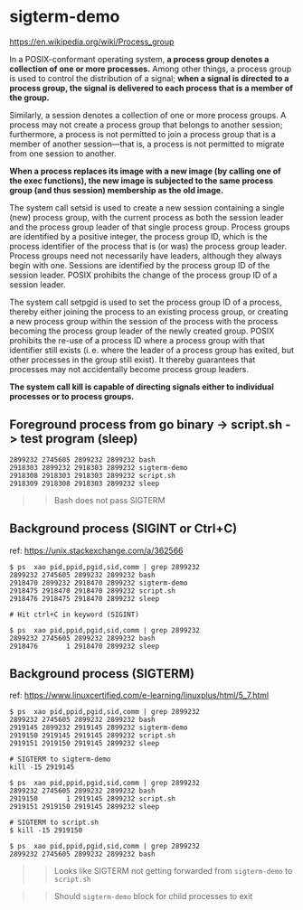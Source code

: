 # sigterm-demo

https://en.wikipedia.org/wiki/Process_group

In a POSIX-conformant operating system, **a process group denotes a collection of one or more processes.** Among other things, a process group is used to control the distribution of a signal; **when a signal is directed to a process group, the signal is delivered to each process that is a member of the group.**

Similarly, a session denotes a collection of one or more process groups. A process may not create a process group that belongs to another session; furthermore, a process is not permitted to join a process group that is a member of another session—that is, a process is not permitted to migrate from one session to another.

**When a process replaces its image with a new image (by calling one of the exec functions), the new image is subjected to the same process group (and thus session) membership as the old image.**

The system call setsid is used to create a new session containing a single (new) process group, with the current process as both the session leader and the process group leader of that single process group. Process groups are identified by a positive integer, the process group ID, which is the process identifier of the process that is (or was) the process group leader. Process groups need not necessarily have leaders, although they always begin with one. Sessions are identified by the process group ID of the session leader. POSIX prohibits the change of the process group ID of a session leader.

The system call setpgid is used to set the process group ID of a process, thereby either joining the process to an existing process group, or creating a new process group within the session of the process with the process becoming the process group leader of the newly created group. POSIX prohibits the re-use of a process ID where a process group with that identifier still exists (i. e. where the leader of a process group has exited, but other processes in the group still exist). It thereby guarantees that processes may not accidentally become process group leaders.

**The system call kill is capable of directing signals either to individual processes or to process groups.**


## Foreground process from go binary -> script.sh -> test program (sleep)

```
2899232 2745605 2899232 2899232 bash
2918303 2899232 2918303 2899232 sigterm-demo
2918308 2918303 2918303 2899232 script.sh
2918309 2918308 2918303 2899232 sleep
```

>> Bash does not pass SIGTERM

## Background process (SIGINT or Ctrl+C)

ref: https://unix.stackexchange.com/a/362566

```
$ ps  xao pid,ppid,pgid,sid,comm | grep 2899232
2899232 2745605 2899232 2899232 bash
2918470 2899232 2918470 2899232 sigterm-demo
2918475 2918470 2918470 2899232 script.sh
2918476 2918475 2918470 2899232 sleep

# Hit ctrl+C in keyword (SIGINT)

$ ps  xao pid,ppid,pgid,sid,comm | grep 2899232
2899232 2745605 2899232 2899232 bash
2918476       1 2918470 2899232 sleep
```

## Background process (SIGTERM)

ref: https://www.linuxcertified.com/e-learning/linuxplus/html/5_7.html

```
$ ps  xao pid,ppid,pgid,sid,comm | grep 2899232
2899232 2745605 2899232 2899232 bash
2919145 2899232 2919145 2899232 sigterm-demo
2919150 2919145 2919145 2899232 script.sh
2919151 2919150 2919145 2899232 sleep

# SIGTERM to sigterm-demo
kill -15 2919145

$ ps  xao pid,ppid,pgid,sid,comm | grep 2899232
2899232 2745605 2899232 2899232 bash
2919150       1 2919145 2899232 script.sh
2919151 2919150 2919145 2899232 sleep

# SIGTERM to script.sh
$ kill -15 2919150

$ ps  xao pid,ppid,pgid,sid,comm | grep 2899232
2899232 2745605 2899232 2899232 bash
```

>> Looks like SIGTERM not getting forwarded from `sigterm-demo` to `script.sh`

>> Should `sigterm-demo` block for child processes to exit
